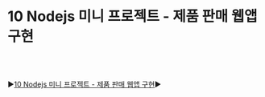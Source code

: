 # 10 Nodejs 미니 프로젝트 - 제품 판매 웹앱 구현

<br/>
<br/>

:arrow_forward:[10 Nodejs 미니 프로젝트 - 제품 판매 웹앱 구현](./10%20Nodejs%20%EB%AF%B8%EB%8B%88%20%ED%94%84%EB%A1%9C%EC%A0%9D%ED%8A%B8%20-%20%EC%A0%9C%ED%92%88%20%ED%8C%90%EB%A7%A4%20%EC%9B%B9%EC%95%B1%20%EA%B5%AC%ED%98%84.md):arrow_forward:
